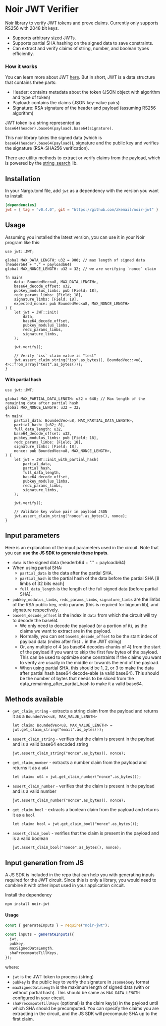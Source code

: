 # Noir JWT Verifier

[Noir](https://noir-lang.org/) library to verify JWT tokens and prove claims. Currently only supports RS256 with 2048 bit keys.

- Supports arbitrary sized JWTs.
- Supports partial SHA hashing on the signed data to save constraints.
- Can extract and verify claims of string, number, and boolean types efficiently.

### How it works

You can learn more about JWT [here](https://jwt.io/introduction). But in short, JWT is a data structure that contains three parts:
- Header: contains metadata about the token (JSON object with algorithm and type of token)
- Payload: contains the claims (JSON key-value pairs)
- Signature: RSA signature of the header and payload (assuming RS256 algorithm)

JWT token is a string represented as `base64(header).base64(payload).base64(signature)`.

This noir library takes the signed data (which is `base64(header).base64(payload)`),  signature and the public key and verifies the signature (RSA-SHA256 verification).

There are utility methods to extract or verify claims from the payload, which is powered by the [string_search](https://github.com/noir-lang/noir_string_search) lib.


## Installation

In your Nargo.toml file, add `jwt` as a dependency with the version you want to install:

```toml
[dependencies]
jwt = { tag = "v0.4.0", git = "https://github.com/zkemail/noir-jwt" }
```

## Usage

Assuming you installed the latest version, you can use it in your Noir program like this:

```nr
use jwt::JWT;

global MAX_DATA_LENGTH: u32 = 900; // max length of signed data (headerb64 + "." + payloadb64)
global MAX_NONCE_LENGTH: u32 = 32; // we are verifying `nonce` claim

fn main(
    data: BoundedVec<u8, MAX_DATA_LENGTH>,
    base64_decode_offset: u32,
    pubkey_modulus_limbs: pub [Field; 18],
    redc_params_limbs: [Field; 18],
    signature_limbs: [Field; 18],
    expected_nonce: pub BoundedVec<u8, MAX_NONCE_LENGTH>
) {
    let jwt = JWT::init(
        data,
        base64_decode_offset,
        pubkey_modulus_limbs,
        redc_params_limbs,
        signature_limbs,
    );

    jwt.verify();

    // Verify `iss` claim value is "test"
    jwt.assert_claim_string("iss".as_bytes(), BoundedVec::<u8, 4>::from_array("test".as_bytes()));
}
```

#### With partial hash

```nr
use jwt::JWT;

global MAX_PARTIAL_DATA_LENGTH: u32 = 640; // Max length of the remaining data after partial hash
global MAX_NONCE_LENGTH: u32 = 32;

fn main(
    partial_data: BoundedVec<u8, MAX_PARTIAL_DATA_LENGTH>,
    partial_hash: [u32; 8],
    full_data_length: u32,
    base64_decode_offset: u32,
    pubkey_modulus_limbs: pub [Field; 18],
    redc_params_limbs: [Field; 18],
    signature_limbs: [Field; 18],
    nonce: pub BoundedVec<u8, MAX_NONCE_LENGTH>,
) {
    let jwt = JWT::init_with_partial_hash(
        partial_data,
        partial_hash,
        full_data_length,
        base64_decode_offset,
        pubkey_modulus_limbs,
        redc_params_limbs,
        signature_limbs,
    );

    jwt.verify();

    // Validate key value pair in payload JSON
    jwt.assert_claim_string("nonce".as_bytes(), nonce);
}
```

## Input parameters

Here is an explanation of the input parameters used in the circuit. Note that you can **use the JS SDK to generate these inputs**.

- `data` is the signed data (headerb64 + "." + payloadb64)
- When using partial SHA:
    - `partial_data` is the data after the partial SHA.
    - `partial_hash` is the partial hash of the data before the partial SHA [8 limbs of 32 bits each]
    - `full_data_length` is the length of the full signed data (before partial SHA).
- `pubkey_modulus_limbs`, `redc_params_limbs`, `signature_limbs` are the limbs of the RSA public key, redc params (this is required for bignum lib), and signature respectively.
- `base64_decode_offset` is the index in `data` from which the circuit will try to decode the base64
    - We only need to decode the payload (or a portion of it), as the claims we want to extract are in the payload.
    - Normally, you can set `base64_decode_offset` to be the start index of payload data (index after first `.` in the JWT string)
    - Or, any multiple of 4 (as base64 decodes chunks of 4) from the start of the payload if you want to skip the first few bytes of the payload. This can be used to optimize some constraints if the claims you want to verify are usually in the middle or towards the end of the payload.
    - When using partial SHA, this should be 1, 2, or 3 to make the data after partial hash base64 decode-able (a valid base64). This should be the number of bytes that needs to be sliced from the data_remaining_after_partial_hash to make it a valid base64.


## Methods available

- `get_claim_string` - extracts a string claim from the payload and returns it as a `BoundedVec<u8, MAX_VALUE_LENGTH>`
    ```nr
    let claim: BoundedVec<u8, MAX_VALUE_LENGTH> = jwt.get_claim_string("email".as_bytes());
    ```

- `assert_claim_string` - verifies that the claim is present in the payload and is a valid base64 encoded string
    ```nr
    jwt.assert_claim_string("nonce".as_bytes(), nonce);
    ```
- `get_claim_number` - extracts a number claim from the payload and returns it as a `u64`
    ```nr
    let claim: u64 = jwt.get_claim_number("nonce".as_bytes());
    ```

- `assert_claim_number` - verifies that the claim is present in the payload and is a valid number
    ```nr
    jwt.assert_claim_number("nonce".as_bytes(), nonce);
    ```

- `get_claim_bool` - extracts a boolean claim from the payload and returns it as a `bool`
    ```nr
    let claim: bool = jwt.get_claim_bool("nonce".as_bytes());
    ```

- `assert_claim_bool` - verifies that the claim is present in the payload and is a valid boolean
    ```nr
    jwt.assert_claim_bool("nonce".as_bytes(), nonce);
    ```


## Input generation from JS

A JS SDK is included in the repo that can help you with generating inputs required for the JWT circuit. Since this is only a library, you would need to combine it with other input used in your application circuit.

Install the dependency
```
npm install noir-jwt
```

#### Usage
```js
const { generateInputs } = require("noir-jwt");

const inputs = generateInputs({
  jwt,
  pubkey,
  maxSignedDataLength,
  shaPrecomputeTillKeys,
});
```
where:
- `jwt` is the JWT token to process (string)
- `pubkey` is the public key to verify the signature in `JsonWebKey` format
- `maxSignedDataLength` is the maximum length of signed data (with or without partial hash). This should be same as `MAX_DATA_LENGTH` configured in your circuit.
- `shaPrecomputeTillKeys` (optional) is the claim key(s) in the payload until which SHA should be precomputed. You can specify the claims you are extracting in the circuit, and the JS SDK will precompute SHA up to the first claim.
